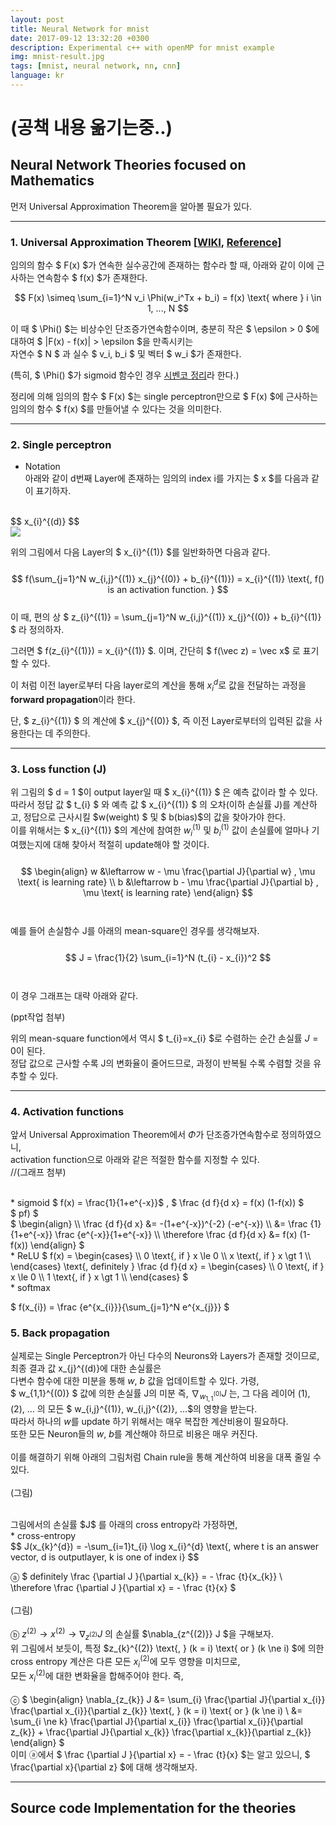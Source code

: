 ```yaml
---
layout: post
title: Neural Network for mnist
date: 2017-09-12 13:32:20 +0300
description: Experimental c++ with openMP for mnist example
img: mnist-result.jpg
tags: [mnist, neural network, nn, cnn]
language: kr
---
```

# (공책 내용 옮기는중..)

## Neural Network Theories focused on Mathematics

먼저 Universal Approximation Theorem을 알아볼 필요가 있다.

----------------------------------------------------------------------------------------------------------------------------------

### 1. Universal Approximation Theorem [[WIKI](https://en.wikipedia.org/wiki/Universal_approximation_theorem), [Reference](http://mcneela.github.io/machine_learning/2017/03/21/Universal-Approximation-Theorem.html)]

임의의 함수 $ F(x) $가 연속한 실수공간에 존재하는 함수라 할 때, 아래와 같이 이에 근사하는 연속함수 $ f(x) $가 존재한다.  
  
$$ F(x) \simeq \sum_{i=1}^N v_i \Phi(w_i^Tx + b_i) = f(x) \text{ where } i \in 1, ..., N $$
  
이 때 $ \Phi() $는 비상수인 단조증가연속함수이며, 충분히 작은 $ \epsilon > 0 $에 대하여 $ |F(x) -  f(x)| > \epsilon $을 만족시키는  
자연수 $ N $ 과 실수 $ v_i, b_i $ 및 벡터 $ w_i $가 존재한다.  


(특히, $ \Phi() $가 sigmoid 함수인 경우 [시벤코 정리](https://ko.wikipedia.org/wiki/%EC%8B%9C%EB%B2%A4%EC%BD%94_%EC%A0%95%EB%A6%AC)라 한다.)

정리에 의해 임의의 함수 $ F(x) $는 single perceptron만으로 $ F(x) $에 근사하는 임의의 함수 $ f(x) $를 만들어낼 수 있다는 것을 의미한다.  

----------------------------------------------------------------------------------------------------------------------------------

### 2. Single perceptron  
  * Notation  
  아래와 같이 d번째 Layer에 존재하는 임의의 index i를 가지는 $ x $를 다음과 같이 표기하자.  
<br>
  $$ x_{i}^{(d)} $$  
<br>
  
  <img src="http://artrointel.github.io/assets/projects/neural-network/perceptron.JPG" />  
  
  위의 그림에서 다음 Layer의 $ x_{i}^{(1)} $를 일반화하면 다음과 같다.  
<br>
  $$ f(\sum_{j=1}^N w_{i,j}^{(1)} x_{j}^{(0)} + b_{i}^{(1)}) = x_{i}^{(1)} \text{, f() is an activation function. } $$
<br>
  이 때, 편의 상 $ z_{i}^{(1)} = \sum_{j=1}^N w_{i,j}^{(1)} x_{j}^{(0)} + b_{i}^{(1)} $ 라 정의하자.  
  
  그러면 $ f(z_{i}^{(1)}) = x_{i}^{(1)} $. 이며, 간단히 $ f(\vec z) = \vec x$ 로 표기할 수 있다.  
  
  이 처럼 이전 layer로부터 다음 layer로의 계산을 통해 $x_{i}^{d}$로 값을 전달하는 과정을 **forward propagation**이라 한다.
    
  단, $ z_{i}^{(1)} $ 의 계산에 $ x_{j}^{(0)} $, 즉 이전 Layer로부터의 입력된 값을 사용한다는 데 주의한다.  
  
----------------------------------------------------------------------------------------------------------------------------------
  
### 3. Loss function (J)  
  
  위 그림의 $ d = 1 $이 output layer일 때 $ x_{i}^{(1)} $ 은 예측 값이라 할 수 있다.  
  따라서 정답 값 $ t_{i} $ 와 예측 값 $ x_{i}^{(1)} $ 의 오차(이하 손실률 J)를 계산하고, 정답으로 근사시킬 $w(weight) $ 및 $ b(bias)$의 값을 찾아가야 한다.  
  이를 위해서는 $ x_{i}^{(1)} $의 계산에 참여한 $w_{i}^{(1)}$ 및 $b_{i}^{(1)}$ 값이 손실률에 얼마나 기여했는지에 대해 찾아서 적절히 update해야 할 것이다.  
<br>
$$ \begin{align}
w &\leftarrow w - \mu \frac{\partial J}{\partial w} , \mu \text{ is learning rate} \\
b &\leftarrow b - \mu \frac{\partial J}{\partial b} , \mu \text{ is learning rate} \end{align} $$  
<br>
  예를 들어 손실함수 J를 아래의 mean-square인 경우를 생각해보자.  
<br>
$$ J = \frac{1}{2} \sum_{i=1}^N (t_{i} - x_{i})^2 $$  
<br>
  이 경우 그래프는 대략 아래와 같다.  
  
  (ppt작업 첨부)  
  
  위의 mean-square function에서 역시 $ t_{i}=x_{i} $로 수렴하는 순간 손실률 $J = 0$이 된다.  
  정답 값으로 근사할 수록 J의 변화율이 줄어드므로, 과정이 반복될 수록 수렴할 것을 유추할 수 있다.

----------------------------------------------------------------------------------------------------------------------------------
  
### 4. Activation functions  
  앞서 Universal Approximation Theorem에서 $\Phi$가 단조증가연속함수로 정의하였으니,  
  activation function으로 아래와 같은 적절한 함수를 지정할 수 있다.  
  //(그래프 첨부)  
  
  <br>
  * sigmoid  
  $ f(x) = \frac{1}{1+e^{-x}}$ , $ \frac {d f}{d x} = f(x) (1-f(x)) $  
  <br>
  $ pf) $ <br>
  $ \begin{align} \\ 
  \frac {d f}{d x} &= -(1+e^{-x})^{-2} (-e^{-x})  \\ 
  &= \frac {1}{1+e^{-x}} \frac {e^{-x}}{1+e^{-x}} \\
  \therefore \frac {d f}{d x} &= f(x) (1-f(x))  \end{align} $
     
  <br>
  * ReLU  
  $ f(x) = \begin{cases} \\
   0 \text{, if } x \le 0 \\ 
   x \text{, if } x \gt 1 \\ 
   \end{cases}
   \text{, definitely }
   \frac {d f}{d x} = \begin{cases} \\
   0 \text{, if } x \le 0 \\ 
   1 \text{, if } x \gt 1 \\ 
   \end{cases}
  $
  
  <br>
  * softmax  
  
  $ f(x_{i}) = \frac {e^{x_{i}}}{\sum_{j=1}^N e^{x_{j}}} $  
  
  
### 5. Back propagation  
  실제로는 Single Perceptron가 아닌 다수의 Neurons와 Layers가 존재할 것이므로, 최종 결과 값 x_{j}^{(d)}에 대한 손실률은  
  다변수 함수에 대한 미분을 통해 $w$, $b$ 값을 업데이트할 수 있다. 가령,  
  $ w_{1,1}^{(0)} $ 값에 의한 손실률 J의 미분 즉, $\nabla_{w_{1,1}^{(0)}} J$ 는, 그 다음 레이어 (1), (2), ... 의 모든 $ w_{i,j}^{(1)}, w_{i,j}^{(2)}, ...$의 영향을 받는다.  
  따라서 하나의 $w$를 update 하기 위해서는 매우 복잡한 계산비용이 필요하다.  
  또한 모든 Neuron들의 $w$, $b$를 계산해야 하므로 비용은 매우 커진다.  
  <br>
  이를 해결하기 위해 아래의 그림처럼 Chain rule을 통해 계산하여 비용을 대폭 줄일 수 있다.  
  <br>
  (그림)  
  
  <br>
  그림에서의 손실률 $J$ 를 아래의 cross entropy라 가정하면, 
  
  <br>
  * cross-entropy  
  <br>
  $$ J(x_{k}^{d}) = -\sum_{i=1}t_{i} \log x_{i}^{d} \text{, where t is an answer vector, d is outputlayer, k is one of index i} $$
  
  ⓐ $ definitely \frac {\partial J }{\partial x_{k}} = - \frac {t}{x_{k}} \\
  \therefore \frac {\partial J }{\partial x} = - \frac {t}{x} $  
  <br>
  (그림)  
  <br>
  ⓑ $z^{(2)} \rightarrow x^{(2)} \rightarrow \nabla_{z^{(2)}} J$ 의 손실률 $\nabla_{z^{(2)}} J $을 구해보자.  
  위 그림에서 보듯이, 특정 $z_{k}^{(2)} \text{, } (k = i) \text{ or } (k \ne i) $에 의한 cross entropy 계산은 다른 모든 $x_{i}^{(2)}$에 모두 영향을 미치므로,  
  모든 $x_{i}^{(2)}$에 대한 변화율을 합해주어야 한다. 즉,  
  <br>
  ⓒ $ \begin{align} \nabla_{z_{k}} J &= \sum_{i} \frac{\partial J}{\partial x_{i}} \frac{\partial x_{i}}{\partial z_{k}} \text{, } (k = i) \text{ or } (k \ne i) \\
   &= \sum_{i \ne k} \frac{\partial J}{\partial x_{i}} \frac{\partial x_{i}}{\partial z_{k}} + \frac{\partial J}{\partial x_{k}} \frac{\partial x_{k}}{\partial z_{k}} \end{align} $
  <br>
  이미 ⓐ에서 $ \frac {\partial J }{\partial x} = - \frac {t}{x} $는 알고 있으니, $ \frac{\partial x}{\partial z} $에 대해 생각해보자.
  
  
  
----------------------------------------------------------------------------------------------------------------------------------

## Source code Implementation for the theories

